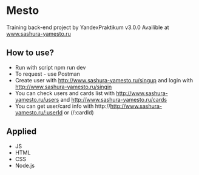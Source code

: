 # Mesto
Training back-end project by YandexPraktikum
v3.0.0
Availible at www.sashura-yamesto.ru


## How to use?
- Run with script npm run dev
- To request - use Postman
- Create user with http://www.sashura-yamesto.ru/singup and login with http://www.sashura-yamesto.ru/singin
- You can check users and cards list with http://www.sashura-yamesto.ru/users and http://www.sashura-yamesto.ru/cards
- You can get user/card info with http://http://www.sashura-yamesto.ru/:userId or (/:cardId)

## Applied
- JS
- HTML
- CSS
- Node.js

